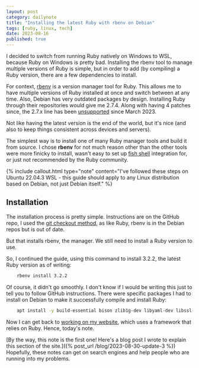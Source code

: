 ```yaml
---
layout: post
category: dailynote
title: "Installing the latest Ruby with rbenv on Debian"
tags: [ruby, linux, tech]
date: 2023-08-16
published: true
---
```

I decided to switch from running Ruby natively on Windows to WSL, because Ruby on Windows is pretty bad. Installing the rbenv tool to manage multiple versions of Ruby is simple, but in order to add (by compiling) a Ruby version, there are a few dependencies to install.

For context, [rbenv](https://github.com/rbenv/rbenv) is a version manager tool for Ruby. This allows me to have multiple versions of Ruby installed at once and switch between at any time. Also, Debian has very outdated packages by design. Installing Ruby through their repositories would give me 2.7.4. Along with having 4 patches since, the 2.7.x line has been [unsupported](https://www.ruby-lang.org/en/news/2023/03/30/ruby-2-7-8-released/) since March 2023.

Not like having the latest version is the end of the world, but it's nice (and also to keep things consistent across devices and servers).

The simplest way is to install one of many Ruby manager tools and build it from source. I chose **rbenv** for not much reason other than the other tools were more finicky to install, wasn't easy to set up [fish shell](https://fishshell.com/) integration for, or just not recommended by the Ruby community.

{% include callout.html type="note" content="I've followed these steps on Ubuntu 22.04.3 WSL - this guide should apply to any Linux distribution based on Debian, not just Debian itself." %}

## Installation

The installation process is pretty simple. Instructions are on the GitHub repo, I used the [git checkout method](https://github.com/rbenv/rbenv#basic-git-checkout), as like Ruby, rbenv is in the Debian repos but is out of date.

But that installs rbenv, the manager. We still need to install a Ruby version to use.

So, I continued the guide, using this command to install 3.2.2, the latest Ruby version as of writing:

```bash
    rbenv install 3.2.2
```

Of course, it didn't go smoothly. I don't know if I would be writing this just to tell you to follow GitHub instructions. There were specific packages I had to install on Debian to make it successfully compile and install Ruby:

```bash
    apt install -y build-essential bison zlib1g-dev libyaml-dev libssl-dev libgdbm-dev libreadline-dev libffi-dev
```

Now I can get back to [working on my website](https://github.com/real-jame/realjame/commits/master), which uses a framework that relies on Ruby. Hence, today's note.

[By the way, this note is the first one! Here's a blog post I wrote to explain this section of the site.]({% post_url /blog/2023-08-30-update-3 %}) Hopefully, these notes can get on search engines and help people who are running into my problems.
